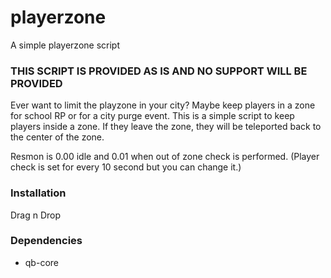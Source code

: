 # playerzone
A simple playerzone script

### THIS SCRIPT IS PROVIDED AS IS AND NO SUPPORT WILL BE PROVIDED
Ever want to limit the playzone in your city? Maybe keep players in a zone for school RP or for a city purge event. This is a simple script to keep players inside a zone. If they leave the zone, they will be teleported back to the center of the zone.

Resmon is 0.00 idle and 0.01 when out of zone check is performed. (Player check is set for every 10 second but you can change it.)

### Installation
Drag n Drop

### Dependencies
- qb-core